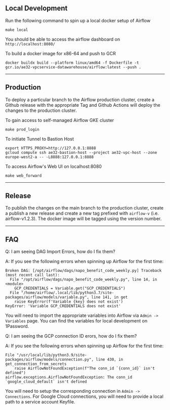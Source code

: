 ## Local Development

Run the following command to spin up a local docker setup of Airflow
```
make local
```
You should be able to access the airflow dashboard on `http://localhost:8080/`

To build a docker image for x86-64 and push to GCR
```
docker buildx build --platform linux/amd64 -f Dockerfile -t gcr.io/ae32-vpcservice-datawarehouse/airflow:latest --push .
```

---

## Production

To deploy a particular branch to the Airflow production cluster, create a Github
release with the appropriate Tag and Github Actions will deploy the changes to the production cluster.

To gain access to self-managed Airflow GKE cluster
```
make prod_login
```

To initiate Tunnel to Bastion Host
```
export HTTPS_PROXY=http://127.0.0.1:8888
gcloud compute ssh ae32-bastion-host --project ae32-vpc-host --zone europe-west2-a -- -L8888:127.0.0.1:8888
```

To access Airflow's Web UI on localhost:8080
```
make web_forward
```

---

## Release

To publish the changes on the main branch to the production cluster, create a publish a new release and create a new tag prefixed with `airflow-v` (i.e. airflow-v1.2.3). The docker image will be tagged using the version number.

---

## FAQ

Q: I am seeing DAG Import Errors, how do I fix them?

A: If you see the following errors when spinning up Airflow for the first time:
```
Broken DAG: [/opt/airflow/dags/napo_benefit_code_weekly.py] Traceback (most recent call last):
  File "/opt/airflow/dags/napo_benefit_code_weekly.py", line 14, in <module>
    GCP_CREDENTIALS = Variable.get("GCP_CREDENTIALS")
  File "/home/airflow/.local/lib/python3.7/site-packages/airflow/models/variable.py", line 141, in get
    raise KeyError(f'Variable {key} does not exist')
KeyError: 'Variable GCP_CREDENTIALS does not exist'
```
You will need to import the appropriate variables into Airflow via `Admin -> Variables` page.
You can find the variables for local development on 1Password.

Q: I am seeing the GCP connection ID erors, how do I fix them?

A: If you see the following errors when spinning up Airflow for the first time:
```
File "/usr/local/lib/python3.9/site-packages/airflow/models/connection.py", line 430, in get_connection_from_secrets
    raise AirflowNotFoundException(f"The conn_id `{conn_id}` isn't defined")
airflow.exceptions.AirflowNotFoundException: The conn_id `google_cloud_default` isn't defined
```
You will need to setup the corresponding connection in `Admin -> Connections`.
For Google Cloud connections, you will need to provide a local path to a service account Keyfile.